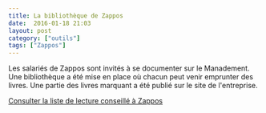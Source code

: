 ```yaml
---
title: La bibliothèque de Zappos
date:  2016-01-18 21:03
layout: post
category: ["outils"]
tags: ["Zappos"]
---
```


Les salariés de Zappos sont invités à se documenter sur le Manadement. Une bibliothèque a été mise en place où chacun peut venir emprunter des livres. Une partie des livres marquant a été publié sur le site de l'entreprise.

[Consulter la liste de lecture conseillé à Zappos](http://www.zapposinsights.com/about/library-list)
